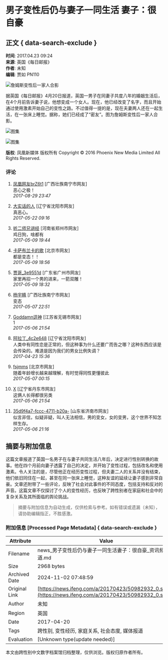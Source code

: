 # 男子变性后仍与妻子一同生活 妻子：很自豪

## 正文 { data-search-exclude }


**时间**: 2017.04.23 09:24  
**来源**: 英国《每日邮报》  
**作者**: 未知  
**编辑**: 贾如 PN110  

![詹姆斯变性后一家人合影](http://p1.ifengimg.com/a/2017_17/b17e5741ee2f0f8_size61_w640_h426.jpg)

据英国《每日邮报》4月20日报道，英国一男子在同妻子共度八年的婚姻生活后，在4个月前告诉妻子说，他想变成一个女人。现在，他已经改变了名字，而且开始通过使用激素开始自己的变性之路。不过值得一提的是，现在夫妻两人还在一起生活，在一张床上睡觉。据称，她们已经成了“密友”。图为詹姆斯变性后一家人合影。

![图集](http://y1.ifengimg.com/a/2016/0323/hd/s/loading.gif)

![图集](http://d.ifengimg.com/mw978_mh598/p1.ifengimg.com/a/2017_17/b17e5741ee2f0f8_size61_w640_h426.jpg)  

**版权**: 凤凰新媒体 版权所有 Copyright © 2016 Phoenix New Media Limited All Rights Reserved.

### 评论

1. [凤凰网友brZ6t1](https://gentie.ifeng.com/myComments?guid=75120793) \[广西壮族南宁市网友\]  
   恶心之极！  
   _2017-08-29 23:47_  

2. [大实话的人](https://gentie.ifeng.com/myComments?guid=68409328) \[辽宁省沈阳市网友\]  
   真恶心。  
   _2017-05-22 09:16_  

3. [听二师兄讲经](https://gentie.ifeng.com/myComments?guid=62352710) \[河南省郑州市网友\]  
   鸡日狗，啥都有  
   _2017-05-09 19:44_  

4. [卡萨布兰卡的歌](https://gentie.ifeng.com/myComments?guid=52635283) \[北京市网友\]  
   都是变态！！  
   _2017-05-09 18:56_  

5. [贾哥\_3e9551d](https://gentie.ifeng.com/myComments?guid=65623325) \[广东省广州市网友\]  
   家里再招一个男的进来，一箭双雕！  
   _2017-05-09 18:32_  

6. [杨宇睛](https://gentie.ifeng.com/myComments?guid=64484585) \[广西壮族南宁市网友\]  
   变态  
   _2017-05-07 22:51_  

7. [Goddamn逗神](https://gentie.ifeng.com/myComments?guid=51832589) \[江苏省无锡市网友\]  
   1  
   _2017-05-06 21:54_  

8. [阿拉丁\_4c2e648](https://gentie.ifeng.com/myComments?guid=79881800) \[辽宁省沈阳市网友\]  
   人类中有同性恋是正常的，但这种事为什么还要广而告之哪？这种东西应该是会传染的。难道是因为我们的男女比例失调？  
   _2017-04-23 15:36_  

9. [fsjmms](https://gentie.ifeng.com/myComments?guid=67777386) \[北京市网友\]  
   随着年龄增长越来越理解，有时觉得同性更懂彼此  
   _2017-05-07 00:15_  

10. [X](https://gentie.ifeng.com/myComments?guid=80625788) \[辽宁省丹东市网友\]  
    这俩人长得都很另类  
    _2017-05-06 21:54_  

11. [35d9f4a7-fccc-4711-b20a-](https://gentie.ifeng.com/myComments?guid=81938673) \[山东省济南市网友\]  
    似言非信，似疑非疑，叫人无法相信，男的变女，女的变男，这个世界不知怎样生存。  
    _2017-05-06 21:16_  
<!-- tcd_original_link https://news.ifeng.com/a/20170423/50982932_0.shtml -->
## 摘要与附加信息

<!-- tcd_abstract -->
这篇文章报道了英国一名男子在与妻子共同生活八年后，决定进行性别转换的故事。他在四个月前向妻子透露了自己的决定，并开始了变性过程，包括改名和使用激素。令人关注的是，尽管他正在经历变性过程，但夫妻二人的关系并没有结束，他们依旧同住在一起，甚至在同一张床上睡觉，这种友谊的延续让妻子感到非常自豪。文章还附带了一些评论，反映了社会对此事件的不同态度，包括支持和反对的声音。这篇文章不仅探讨了个人的变性经历，也反映了跨性别者在家庭和社会中的复杂关系及其所面临的舆论挑战。
<!-- tcd_abstract_end -->

> 摘要与附加信息为自动生成，仅供检索与参考。如有错误或遗漏（未知），请协助编辑指正，不胜感激。

### 附加信息 [Processed Page Metadata] { data-search-exclude }

| Attribute       | Value                                  |
|-----------------|----------------------------------------|
| Filename        | news_男子变性后仍与妻子一同生活妻子：很自豪_资讯频道.md                             |
| Size            | 2968 bytes                           |
| Archived Date   | 2024-11-02 07:48:59                             |
| Original Link   | [https://news.ifeng.com/a/20170423/50982932_0.shtml](https://news.ifeng.com/a/20170423/50982932_0.shtml)                       |
| Author          | 未知                               |
| Region          | 英国                               |
| Date            | 2017-04-20                                 |
| Tags            | 跨性别, 变性经历, 家庭关系, 社会态度, 媒体报道                                 |
| Evaluation            | [Unknown type(update needed)]                                 |
<!-- tcd_table_end -->

本文由跨性别中文数字档案馆归档整理，仅供浏览。版权归原作者所有。
